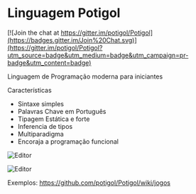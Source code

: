 # Linguagem Potigol

[![Join the chat at https://gitter.im/potigol/Potigol](https://badges.gitter.im/Join%20Chat.svg)](https://gitter.im/potigol/Potigol?utm_source=badge&utm_medium=badge&utm_campaign=pr-badge&utm_content=badge)

Linguagem de Programação moderna para iniciantes



Características
  - Sintaxe simples
  - Palavras Chave em Português
  - Tipagem Estática e forte
  - Inferencia de tipos
  - Multiparadigma
  - Encoraja a programação funcional

![Editor](https://pbs.twimg.com/media/B-zJE8xW4AA6gfz.png)

![Editor](https://pbs.twimg.com/media/B9q3MH4IYAEgJo6.png)

Exemplos: https://github.com/potigol/Potigol/wiki/jogos

